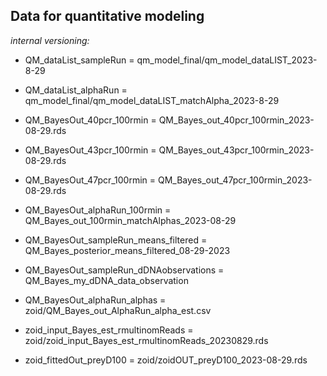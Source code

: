 ## Data for quantitative modeling









*internal versioning:*

- QM_dataList_sampleRun = qm_model_final/qm_model_dataLIST_2023-8-29
- QM_dataList_alphaRun = qm_model_final/qm_model_dataLIST_matchAlpha_2023-8-29

- QM_BayesOut_40pcr_100rmin = QM_Bayes_out_40pcr_100rmin_2023-08-29.rds
- QM_BayesOut_43pcr_100rmin = QM_Bayes_out_43pcr_100rmin_2023-08-29.rds
- QM_BayesOut_47pcr_100rmin =  QM_Bayes_out_47pcr_100rmin_2023-08-29.rds
- QM_BayesOut_alphaRun_100rmin = QM_Bayes_out_100rmin_matchAlphas_2023-08-29

- QM_BayesOut_sampleRun_means_filtered = QM_Bayes_posterior_means_filtered_08-29-2023
- QM_BayesOut_sampleRun_dDNAobservations = QM_Bayes_my_dDNA_data_observation
- QM_BayesOut_alphaRun_alphas = zoid/QM_Bayes_out_AlphaRun_alpha_est.csv

- zoid_input_Bayes_est_rmultinomReads = zoid/zoid_input_Bayes_est_rmultinomReads_20230829.rds
- zoid_fittedOut_preyD100 = zoid/zoidOUT_preyD100_2023-08-29.rds